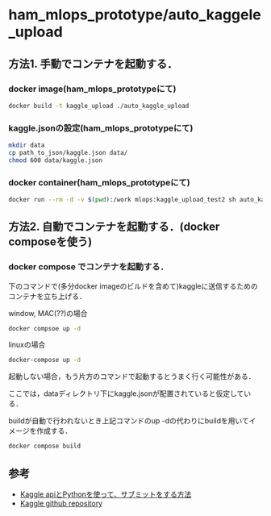 # ham_mlops_prototype/auto_kaggele_upload

## 方法1. 手動でコンテナを起動する．

### docker image(ham_mlops_prototypeにて)

```sh
docker build -t kaggle_upload ./auto_kaggle_upload
```

### kaggle.jsonの設定(ham_mlops_prototypeにて)

```sh
mkdir data
cp path_to_json/kaggle.json data/
chmod 600 data/kaggle.json
```

### docker container(ham_mlops_prototypeにて)

```sh
docker run --rm -d -v $(pwd):/work mlops:kaggle_upload_test2 sh auto_kaggle_upload/submit.sh
```

## 方法2. 自動でコンテナを起動する．(docker composeを使う)

### docker compose でコンテナを起動する．

下のコマンドで(多分docker imageのビルドを含めて)kaggleに送信するためのコンテナを立ち上げる．

window, MAC(??)の場合

```sh
docker compsoe up -d
```

linuxの場合

```sh
docker-compose up -d
```

起動しない場合，もう片方のコマンドで起動するとうまく行く可能性がある．

ここでは，dataディレクトリ下にkaggle.jsonが配置されていると仮定している．

buildが自動で行われないとき上記コマンドのup -dの代わりにbuildを用いてイメージを作成する．

```sh
docker compose build
```

## 参考

* [Kaggle apiとPythonを使って、サブミットをする方法](https://www.currypurin.com/entry/kaggle-api-submit)
* [Kaggle github repository](https://github.com/Kaggle/kaggle-api)
<!-- *  -->